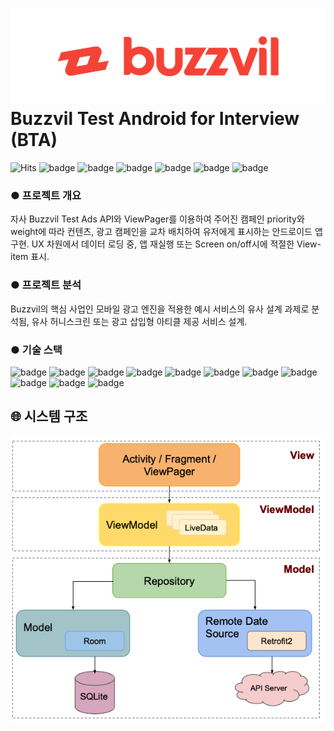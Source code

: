 # ![BuzzvilLogo](images/buzzvil_logo_red_rgb.png) Buzzvil Test Android for Interview (BTA)



![Hits](https://hits.seeyoufarm.com/api/count/incr/badge.svg?url=https%3A%2F%2Fgithub.com%2Fababqq%2Fbuzzvil-test-android&count_bg=%2379C83D&title_bg=%23555555&icon=&icon_color=%23E7E7E7&title=hits&edge_flat=false) ![badge](https://img.shields.io/github/languages/count/ababqq/buzzvil-test-android) ![badge](https://img.shields.io/github/languages/top/ababqq/buzzvil-test-android) ![badge](https://img.shields.io/github/repo-size/ababqq/buzzvil-test-android) ![badge](https://img.shields.io/github/issues/ababqq/buzzvil-test-android) ![badge](https://img.shields.io/github/issues-closed/ababqq/buzzvil-test-android) ![badge](https://img.shields.io/github/last-commit/ababqq/buzzvil-test-android)





### ● 프로젝트 개요
자사 Buzzvil Test Ads API와 ViewPager를 이용하여 주어진 캠페인 priority와 weight에 따라 컨텐츠, 광고 캠페인을 교차 배치하여 유저에게 표시하는 안드로이드 앱 구현.
UX 차원에서 데이터 로딩 중, 앱 재실행 또는 Screen on/off시에 적절한 View-item 표시.


### ● 프로젝트 분석
Buzzvil의 핵심 사업인 모바일 광고 엔진을 적용한 예시 서비스의 유사 설계 과제로 분석됨,
유사 허니스크린 또는 광고 삽입형 아티클 제공 서비스 설계.


### ● 기술 스택
![badge](https://img.shields.io/badge/SCM-Github-181717?logo=Github) ![badge](https://img.shields.io/badge/SCM-Git-F05032?logo=Git) ![badge](https://img.shields.io/badge/Package-Gradle-02303A?logo=Gradle) ![badge](https://img.shields.io/badge/Language-Java-007396?logo=Java) ![badge](https://img.shields.io/badge/Framework-Android-3DDC84?logo=Android) ![badge](https://img.shields.io/badge/IDE-Android_Studio-3DDC84?logo=Android-Studio) ![badge](https://img.shields.io/badge/Library-Glide-21baa2) ![badge](https://img.shields.io/badge/Library-Retrofit2-47b984) ![badge](https://img.shields.io/badge/Library-okHttp3-009485) ![badge](https://img.shields.io/badge/Library-RxJava2-b7178b) ![badge](https://img.shields.io/badge/Library-Espresso-946e59)


## :globe_with_meridians: 시스템 구조
![아키텍처](images/architecture.png)
